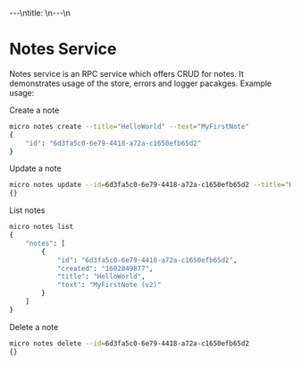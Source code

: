 ---\ntitle: \n---\n
# Notes Service

Notes service is an RPC service which offers CRUD for notes. It demonstrates usage of the store, errors and logger pacakges. Example usage:

Create a note

```bash
micro notes create --title="HelloWorld" --text="MyFirstNote"
{
	"id": "6d3fa5c0-6e79-4418-a72a-c1650efb65d2"
}
```

Update a note

```bash
micro notes update --id=6d3fa5c0-6e79-4418-a72a-c1650efb65d2 --title="HelloWorld" --text="MyFirstNote (v2)"
{}
```

List notes

```bash
micro notes list
{
	"notes": [
		{
			"id": "6d3fa5c0-6e79-4418-a72a-c1650efb65d2",
			"created": "1602849877",
			"title": "HelloWorld",
			"text": "MyFirstNote (v2)"
		}
	]
}
```

Delete a note

```bash
micro notes delete --id=6d3fa5c0-6e79-4418-a72a-c1650efb65d2
{}
```
